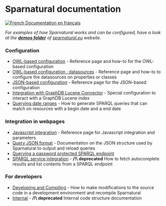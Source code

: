 
# Sparnatural documentation

[![French](https://github.com/madebybowtie/FlagKit/raw/master/Assets/PNG/FR.png) Documentation en français](/fr)

_For examples of how Sparnatural works and can be configured, have a look at the [**demos folder**](https://github.com/sparna-git/sparnatural.eu/tree/main/demos) of [sparnatural.eu](http://sparnatural.eu) website._

### Configuration

  - [OWL-based configuration](OWL-based-configuration) - Reference page and how-to for the OWL-based configuration
  - [OWL-based configuration : datasources](OWL-based-configuration-datasources)  - Reference page and how-to to configure the datasources on properties or classes
  - [JSON-based configuration](JSON-based-configuration) - Reference page for the JSON-based configuration
  - [Integration with GraphDB Lucene Connector](Integration-with-GraphDB-Lucene-Connector) - Special configuration to interact with a GraphDB Lucene index 
  - [Querying date ranges](Querying-date-ranges) - How to generate SPARQL queries that can match on resources with a begin date and a end date 

### Integration in webpages

  - [Javascript integration](Javascript-integration) - Reference page for Javascript integration and parameters
  - [Query JSON format](Query-JSON-format) - Documentation on the JSON structure used by Sparnatural to output and reload queries
  - [Querying a password protected SPARQL endpoint](Querying-a-password-protected-SPARQL-endpoint)
  - [SPARQL service integration](SPARQL-service-integration) - **/!\ deprecated** How to fetch autocomplete results and list contents from a SPARQL endpoint

  
### For developers

  - [Developing and Compiling](Developing-and-Compiling) - How to make modifications to the source code in a development environment and recompile Sparnatural
  - [Internal](Internal) - **/!\ deprecated** Internal code structure documentation
